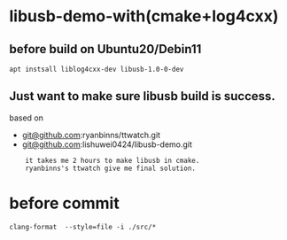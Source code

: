 # libusb-demo-with(cmake+log4cxx)

## before build on Ubuntu20/Debin11
	apt instsall liblog4cxx-dev libusb-1.0-0-dev 

## Just want to make sure libusb build is success.

based on 

- git@github.com:ryanbinns/ttwatch.git 
- git@github.com:lishuwei0424/libusb-demo.git

```
	it takes me 2 hours to make libusb in cmake.
	ryanbinns's ttwatch give me final solution.
```

# before commit
```
clang-format  --style=file -i ./src/*
```
